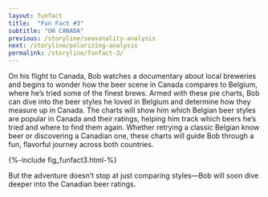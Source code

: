 ```yaml
---
layout: funfact
title:  "Fun Fact #3"
subtitle: "OH CANADA"
previous: /storyline/seasonality-analysis
next: /storyline/polarizing-analysis
permalink: /storyline/funfact-3/
---
```


On his flight to Canada, Bob watches a documentary about local breweries and begins to wonder how the beer scene in Canada compares to Belgium, where he’s tried some of the finest brews. Armed with these pie charts, Bob can dive into the beer styles he loved in Belgium and determine how they measure up in Canada. The charts will show him which Belgian beer styles are popular in Canada and their ratings, helping him track which beers he’s tried and where to find them again. Whether retrying a classic Belgian know beer or discovering a Canadian one, these charts will guide Bob through a fun, flavorful journey across both countries.

<div> {%-include fig_funfact3.html-%} </div>

But the adventure doesn’t stop at just comparing styles—Bob will soon dive deeper into the Canadian beer ratings.